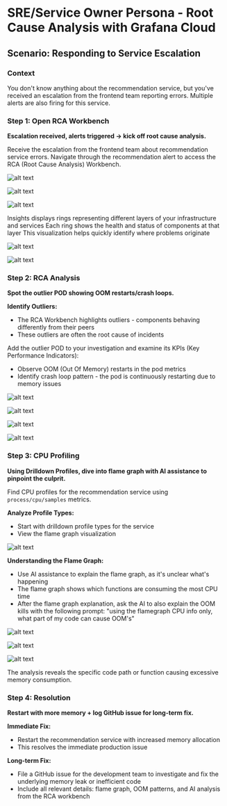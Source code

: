 # SRE/Service Owner Persona - Root Cause Analysis with Grafana Cloud

## Scenario: Responding to Service Escalation

### Context
You don't know anything about the recommendation service, but you've received an escalation from the frontend team reporting errors. Multiple alerts are also firing for this service.

### Step 1: Open RCA Workbench
**Escalation received, alerts triggered → kick off root cause analysis.**

Receive the escalation from the frontend team about recommendation service errors. Navigate through the recommendation alert to access the RCA (Root Cause Analysis) Workbench.

![alt text](image_assets/sre_knowledge_graph_overview.png)

![alt text](image_assets/sre_recommendationservice_selection.png)

![alt text](image_assets/sre_recommendationservice_connected_entities.png)

Insights displays rings representing different layers of your infrastructure and services
Each ring shows the health and status of components at that layer
This visualization helps quickly identify where problems originate

![alt text](image_assets/sre_knowledge_graph_frontend_insights.png)

![alt text](image_assets/sre_add_recommendationservice_to_workbench.png)

### Step 2: RCA Analysis
**Spot the outlier POD showing OOM restarts/crash loops.**

**Identify Outliers:**
- The RCA Workbench highlights outliers - components behaving differently from their peers
- These outliers are often the root cause of incidents

Add the outlier POD to your investigation and examine its KPIs (Key Performance Indicators):
- Observe OOM (Out Of Memory) restarts in the pod metrics
- Identify crash loop pattern - the pod is continuously restarting due to memory issues

![alt text](image_assets/sre_workbench_add_causes.png)

![alt text](image_assets/sre_workbench_causes_added.png) 

![alt text](image_assets/sre_workbench_summary_oom_crash_looping.png)

![alt text](image_assets/sre_workbench_recommendationservice_details.png)

### Step 3: CPU Profiling
**Using Drilldown Profiles, dive into flame graph with AI assistance to pinpoint the culprit.**

Find CPU profiles for the recommendation service using `process/cpu/samples` metrics.


**Analyze Profile Types:**
- Start with drilldown profile types for the service
- View the flame graph visualization

![alt text](image_assets/sre_drilldown_profiles.png)

**Understanding the Flame Graph:**
- Use AI assistance to explain the flame graph, as it's unclear what's happening
- The flame graph shows which functions are consuming the most CPU time
- After the flame graph explanation, ask the AI to also explain the OOM kills with the following prompt: "using the flamegraph CPU info only, what part of my code can cause OOM's"

![alt text](image_assets/sre_drilldown_flamegraph.png)

![alt text](image_assets/sre_drilldown_analyse_flamegraph.png)

![alt text](image_assets/sre_flamegraph_oom_explain.png)

The analysis reveals the specific code path or function causing excessive memory consumption.

### Step 4: Resolution
**Restart with more memory + log GitHub issue for long-term fix.**

**Immediate Fix:**
- Restart the recommendation service with increased memory allocation
- This resolves the immediate production issue

**Long-term Fix:**
- File a GitHub issue for the development team to investigate and fix the underlying memory leak or inefficient code
- Include all relevant details: flame graph, OOM patterns, and AI analysis from the RCA workbench
